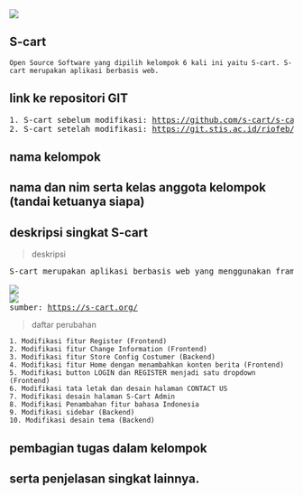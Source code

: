 <img src="https://static.s-cart.org/guide/info/s-cart-content.jpg">

## S-cart

```
Open Source Software yang dipilih kelompok 6 kali ini yaitu S-cart. S-cart merupakan aplikasi berbasis web.
```

## link ke repositori GIT

<pre>
1. S-cart sebelum modifikasi: <a href="https://github.com/s-cart/s-cart">https://github.com/s-cart/s-cart</a>
2. S-cart setelah modifikasi: <a href="https://git.stis.ac.id/riofeb/s-cart">https://git.stis.ac.id/riofeb/s-cart</a>
</pre>

## nama kelompok

## nama dan nim serta kelas anggota kelompok (tandai ketuanya siapa)

## deskripsi singkat S-cart

> deskripsi

<pre>
S-cart merupakan aplikasi berbasis web yang menggunakan framework PHP yaitu Laravel dan framework CSS yaitu Bootstrap. S-Cart adalah proyek situs web e-commerce gratis untuk individu dan bisnis. S-cart ini dibangun di atas framework (kerangka kerja) Laravel dan teknologi terbaru. Tujuan dari dibuatnya S-Cart ini adalah "Efisien dan ramah untuk semua orang". S-cart memiliki menu untuk Admin dan untuk Customer atau user

<img src="https://s-cart.org/data/30/shop-list.jpg?v=1">
<img src="https://s-cart.org/data/30/admin-dashboard.jpg?v=1">
sumber: <a href="https://s-cart.org/">https://s-cart.org/</a>
</pre>

> daftar perubahan

```
1. Modifikasi fitur Register (Frontend)
2. Modifikasi fitur Change Information (Frontend)
3. Modifikasi fitur Store Config Costumer (Backend)
4. Modifikasi fitur Home dengan menambahkan konten berita (Frontend)
5. Modifikasi button LOGIN dan REGISTER menjadi satu dropdown (Frontend)
6. Modifikasi tata letak dan desain halaman CONTACT US
7. Modifikasi desain halaman S-Cart Admin
8. Modifikasi Penambahan fitur bahasa Indonesia
9. Modifikasi sidebar (Backend)
10. Modifikasi desain tema (Backend)
```

## pembagian tugas dalam kelompok

## serta penjelasan singkat lainnya.
